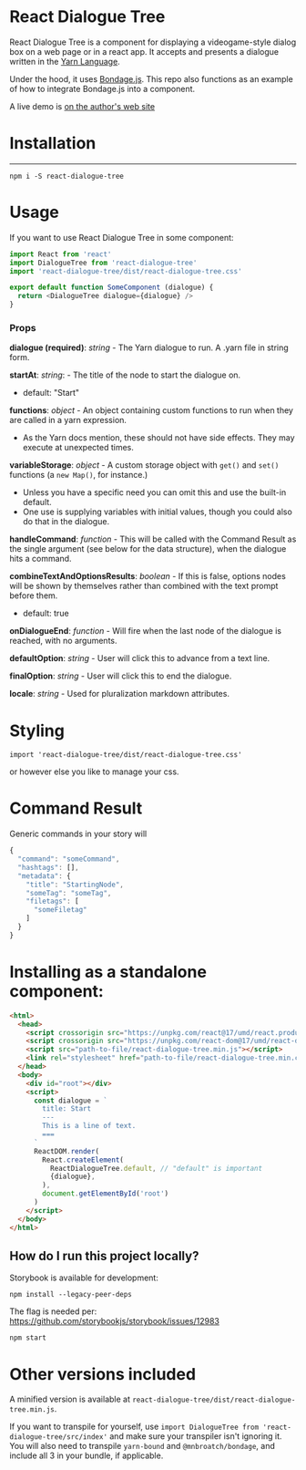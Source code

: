 # React Dialogue Tree

React Dialogue Tree is a component for displaying a videogame-style dialog box on a web page or in a react app. It accepts and presents a dialogue written in the [Yarn Language](https://yarnspinner.dev/).

Under the hood, it uses [Bondage.js](https://github.com/mnbroatch/bondage). This repo also functions as an example of how to integrate Bondage.js into a component.

A live demo is [on the author's web site](https://matthewbroatch.com/)

# Installation
----------------

`npm i -S react-dialogue-tree`


# Usage

If you want to use React Dialogue Tree in some component:

```javascript
import React from 'react'
import DialogueTree from 'react-dialogue-tree'
import 'react-dialogue-tree/dist/react-dialogue-tree.css'

export default function SomeComponent (dialogue) {
  return <DialogueTree dialogue={dialogue} /> 
}
```

### Props

**dialogue (required)**: *string* - The Yarn dialogue to run. A .yarn file in string form.

**startAt**: *string*: - The title of the node to start the dialogue on.
  - default: "Start"

**functions**: *object* - An object containing custom functions to run when they are called in a yarn expression.
  - As the Yarn docs mention, these should not have side effects. They may execute at unexpected times.

**variableStorage**: *object* - A custom storage object with `get()` and `set()` functions (a `new Map()`, for instance.)
  - Unless you have a specific need you can omit this and use the built-in default.
  - One use is supplying variables with initial values, though you could also do that in the dialogue.

**handleCommand**: *function* - This will be called with the Command Result as the single argument (see below for the data structure), when the dialogue hits a command.

**combineTextAndOptionsResults**: *boolean* - If this is false, options nodes will be shown by themselves rather than combined with the text prompt before them.
  - default: true

**onDialogueEnd**: *function* - Will fire when the last node of the dialogue is reached, with no arguments.

**defaultOption**: *string* - User will click this to advance from a text line.

**finalOption**: *string* - User will click this to end the dialogue.

**locale**: *string* - Used for pluralization markdown attributes.

# Styling

`import 'react-dialogue-tree/dist/react-dialogue-tree.css'`

or however else you like to manage your css.


# Command Result

Generic commands in your story will 

```javascript
{
  "command": "someCommand",
  "hashtags": [],
  "metadata": {
    "title": "StartingNode",
    "someTag": "someTag",
    "filetags": [
      "someFiletag"
    ]
  }
}
```


# Installing as a standalone component:

```html
<html>
  <head>
    <script crossorigin src="https://unpkg.com/react@17/umd/react.production.min.js"></script>
    <script crossorigin src="https://unpkg.com/react-dom@17/umd/react-dom.production.min.js"></script>
    <script src="path-to-file/react-dialogue-tree.min.js"></script>
    <link rel="stylesheet" href="path-to-file/react-dialogue-tree.min.css">
  </head>
  <body>
    <div id="root"></div>
    <script>
      const dialogue = `
        title: Start
        ---
        This is a line of text.
        ===
      `
      ReactDOM.render(
        React.createElement(
          ReactDialogueTree.default, // "default" is important
          {dialogue},
        ),
        document.getElementById('root')
      )
    </script>
  </body>
</html>
```


How do I run this project locally?
----------------

Storybook is available for development:

`npm install --legacy-peer-deps`

The flag is needed per: https://github.com/storybookjs/storybook/issues/12983

`npm start`


# Other versions included

A minified version is available at `react-dialogue-tree/dist/react-dialogue-tree.min.js`.

If you want to transpile for yourself, use `import DialogueTree from 'react-dialogue-tree/src/index'` and make sure your transpiler isn't ignoring it. You will also need to transpile `yarn-bound` and `@mnbroatch/bondage`, and include all 3 in your bundle, if applicable.

